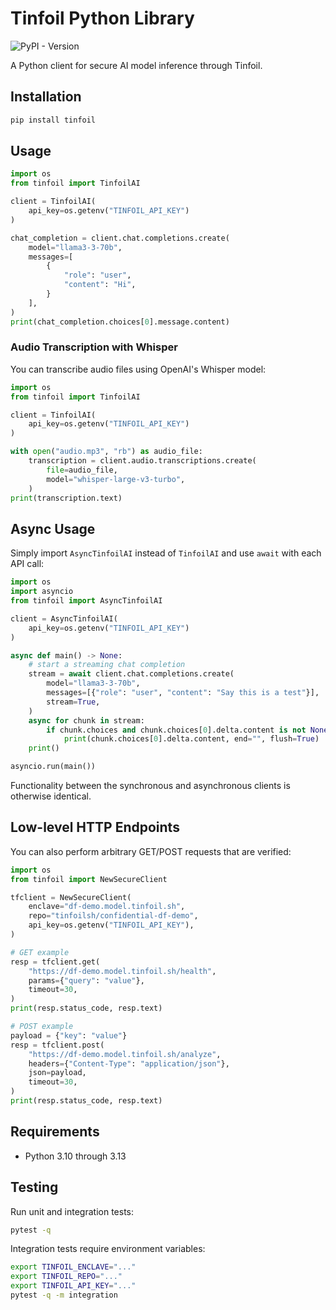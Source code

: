 # Tinfoil Python Library

![PyPI - Version](https://img.shields.io/pypi/v/tinfoil)

A Python client for secure AI model inference through Tinfoil.

## Installation

```bash
pip install tinfoil
```

## Usage

```python
import os
from tinfoil import TinfoilAI

client = TinfoilAI(
    api_key=os.getenv("TINFOIL_API_KEY")
)

chat_completion = client.chat.completions.create(
    model="llama3-3-70b",
    messages=[
        {
            "role": "user",
            "content": "Hi",
        }
    ],
)
print(chat_completion.choices[0].message.content)
```

### Audio Transcription with Whisper

You can transcribe audio files using OpenAI's Whisper model:

```python
import os
from tinfoil import TinfoilAI

client = TinfoilAI(
    api_key=os.getenv("TINFOIL_API_KEY")
)

with open("audio.mp3", "rb") as audio_file:
    transcription = client.audio.transcriptions.create(
        file=audio_file,
        model="whisper-large-v3-turbo",
    )
print(transcription.text)
```

## Async Usage

Simply import `AsyncTinfoilAI` instead of `TinfoilAI` and use `await` with each API call:

```python
import os
import asyncio
from tinfoil import AsyncTinfoilAI

client = AsyncTinfoilAI(
    api_key=os.getenv("TINFOIL_API_KEY")
)

async def main() -> None:
    # start a streaming chat completion
    stream = await client.chat.completions.create(
        model="llama3-3-70b",
        messages=[{"role": "user", "content": "Say this is a test"}],
        stream=True,
    )
    async for chunk in stream:
        if chunk.choices and chunk.choices[0].delta.content is not None:
            print(chunk.choices[0].delta.content, end="", flush=True)
    print()

asyncio.run(main())
```

Functionality between the synchronous and asynchronous clients is otherwise identical.

## Low-level HTTP Endpoints

You can also perform arbitrary GET/POST requests that are verified:

```python
import os
from tinfoil import NewSecureClient

tfclient = NewSecureClient(
    enclave="df-demo.model.tinfoil.sh",
    repo="tinfoilsh/confidential-df-demo",
    api_key=os.getenv("TINFOIL_API_KEY"),
)

# GET example
resp = tfclient.get(
    "https://df-demo.model.tinfoil.sh/health",
    params={"query": "value"},
    timeout=30,
)
print(resp.status_code, resp.text)

# POST example
payload = {"key": "value"}
resp = tfclient.post(
    "https://df-demo.model.tinfoil.sh/analyze",
    headers={"Content-Type": "application/json"},
    json=payload,
    timeout=30,
)
print(resp.status_code, resp.text)
```

## Requirements

- Python 3.10 through 3.13

## Testing

Run unit and integration tests:

```bash
pytest -q
```

Integration tests require environment variables:

```bash
export TINFOIL_ENCLAVE="..."
export TINFOIL_REPO="..."
export TINFOIL_API_KEY="..."
pytest -q -m integration
```
